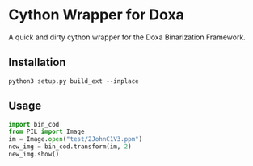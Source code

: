 # Cython Wrapper for Doxa

A quick and dirty cython wrapper for the Doxa Binarization Framework.

## Installation

`python3 setup.py build_ext --inplace`

## Usage

```python
import bin_cod
from PIL import Image
im = Image.open("test/2JohnC1V3.ppm")
new_img = bin_cod.transform(im, 2)
new_img.show()
```
